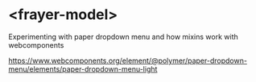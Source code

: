 # \<frayer-model\>

Experimenting with paper dropdown menu and how mixins work with webcomponents

https://www.webcomponents.org/element/@polymer/paper-dropdown-menu/elements/paper-dropdown-menu-light